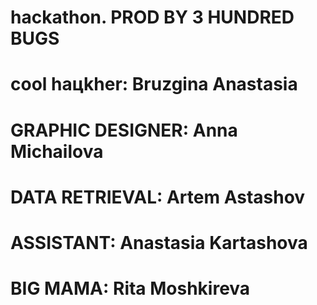 # hackathon. PROD BY 3 HUNDRED BUGS
# cool haцkher: Bruzgina Anastasia
# GRAPHIC DESIGNER: Anna Michailova
# DATA RETRIEVAL: Artem Astashov
# ASSISTANT: Anastasia Kartashova
# BIG MAMA: Rita Moshkireva
